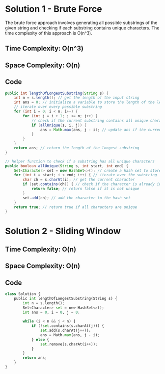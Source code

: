 # Solution 1 - Brute Force

The brute force approach involves generating all possible substrings of the given string and checking if each substring contains unique characters. The time complexity of this approach is O(n^3).


## Time Complexity: O(n^3)
## Space Complexity: O(n)



## Code

```java
public int lengthOfLongestSubstring(String s) {
    int n = s.length(); // get the length of the input string
    int ans = 0; // initialize a variable to store the length of the longest substring
    // iterate over every possible substring
    for (int i = 0; i < n; i++) {
        for (int j = i + 1; j <= n; j++) {
            // check if the current substring contains all unique characters
            if (allUnique(s, i, j)) {
                ans = Math.max(ans, j - i); // update ans if the current substring is longer
            }
        }
    }
    return ans; // return the length of the longest substring
}

// helper function to check if a substring has all unique characters
public boolean allUnique(String s, int start, int end) {
    Set<Character> set = new HashSet<>(); // create a hash set to store the characters
    for (int i = start; i < end; i++) { // iterate over the substring
        char ch = s.charAt(i); // get the current character
        if (set.contains(ch)) { // check if the character is already in the hash set
            return false; // return false if it is not unique
        }
        set.add(ch); // add the character to the hash set
    }
    return true; // return true if all characters are unique
}


```

# Solution 2 - Sliding Window

## Time Complexity: O(n)
## Space Complexity: O(n)

## Code

```python
class Solution {
    public int lengthOfLongestSubstring(String s) {
        int n = s.length();
        Set<Character> set = new HashSet<>();
        int ans = 0, i = 0, j = 0;
        
        while (i < n && j < n) {
            if (!set.contains(s.charAt(j))) {
                set.add(s.charAt(j++));
                ans = Math.max(ans, j - i);
            } else {
                set.remove(s.charAt(i++));
            }
        }
        return ans;
    }
}



```